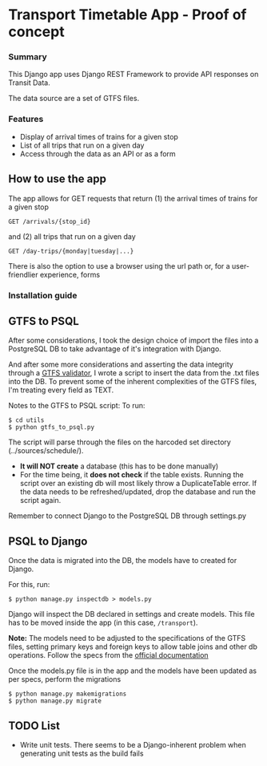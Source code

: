 # Transport Timetable App - Proof of concept

### Summary
This Django app uses Django REST Framework to provide API responses on Transit Data.

The data source are a set of GTFS files.

### Features
- Display of arrival times of trains for a given stop
- List of all trips that run on a given day
- Access through the data as an API or as a form

## How to use the app

The app allows for GET requests that return (1) the arrival times of trains for a given stop
```
GET /arrivals/{stop_id}
```
and (2) all trips that run on a given day
```
GET /day-trips/{monday|tuesday|...}
```

There is also the option to use a browser using the url path or, for a user-friendlier experience, forms

### Installation guide

## GTFS to PSQL
After some considerations, I took the design choice of import the files into a PostgreSQL DB to take advantage of it's integration with Django.

And after some more considerations and asserting the data integrity through a [GTFS validator](https://github.com/MobilityData/gtfs-validator), I wrote a script to insert the data from the .txt files into the DB. To prevent some of the inherent complexities of the GTFS files, I'm treating every field as TEXT.

Notes to the GTFS to PSQL script:
To run:
```
$ cd utils
$ python gtfs_to_psql.py
```

The script will parse through the files on the harcoded set directory (../sources/schedule/).
- **It will NOT create** a database (this has to be done manually)
- For the time being, it **does not check** if the table exists. Running the script over an existing db will most likely throw a DuplicateTable error. If the data needs to be refreshed/updated, drop the database and run the script again.

Remember to connect Django to the PostgreSQL DB through settings.py

## PSQL to Django

Once the data is migrated into the DB, the models have to created for Django.

For this, run:
```
$ python manage.py inspectdb > models.py
```

Django will inspect the DB declared in settings and create models. This file has to be moved inside the app (in this case, `/transport`).

**Note:** The models need to be adjusted to the specifications of the GTFS files, setting primary keys and foreign keys to allow table joins and other db operations. Follow the specs from the [official documentation](https://developers.google.com/transit/gtfs/reference)

Once the models.py file is in the app and the models have been updated as per specs, perform the migrations
```
$ python manage.py makemigrations
$ python manage.py migrate
```
## TODO List
- Write unit tests. There seems to be a Django-inherent problem when generating unit tests as the build fails



